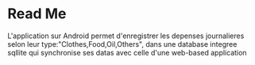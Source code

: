 # Read Me #

L'application sur Android permet d'enregistrer les depenses journalieres selon leur type:"Clothes,Food,Oil,Others", dans une database integree sqllite qui synchronise ses datas avec celle d'une web-based application